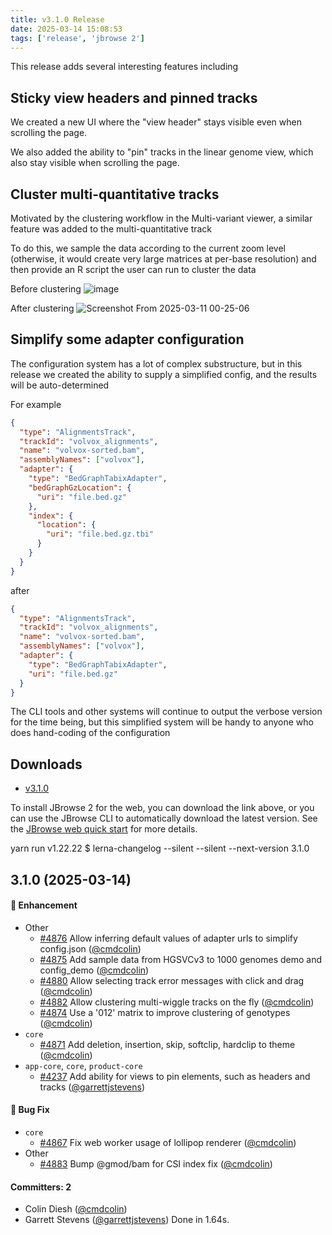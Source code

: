 ```yaml
---
title: v3.1.0 Release
date: 2025-03-14 15:08:53
tags: ['release', 'jbrowse 2']
---
```


This release adds several interesting features including

## Sticky view headers and pinned tracks

We created a new UI where the "view header" stays visible even when scrolling
the page.

We also added the ability to "pin" tracks in the linear genome view, which also
stay visible when scrolling the page.

## Cluster multi-quantitative tracks

Motivated by the clustering workflow in the Multi-variant viewer, a similar
feature was added to the multi-quantitative track

To do this, we sample the data according to the current zoom level (otherwise,
it would create very large matrices at per-base resolution) and then provide an
R script the user can run to cluster the data

Before clustering
![image](https://github.com/user-attachments/assets/a8c64fb8-7bb4-44a1-8ea0-b54a0d88e988)

After clustering
![Screenshot From 2025-03-11 00-25-06](https://github.com/user-attachments/assets/ff026b8a-e46e-4f66-afd1-314841b4d586)

## Simplify some adapter configuration

The configuration system has a lot of complex substructure, but in this release
we created the ability to supply a simplified config, and the results will be
auto-determined

For example

```json
{
  "type": "AlignmentsTrack",
  "trackId": "volvox_alignments",
  "name": "volvox-sorted.bam",
  "assemblyNames": ["volvox"],
  "adapter": {
    "type": "BedGraphTabixAdapter",
    "bedGraphGzLocation": {
      "uri": "file.bed.gz"
    },
    "index": {
      "location": {
        "uri": "file.bed.gz.tbi"
      }
    }
  }
}
```

after

```json
{
  "type": "AlignmentsTrack",
  "trackId": "volvox_alignments",
  "name": "volvox-sorted.bam",
  "assemblyNames": ["volvox"],
  "adapter": {
    "type": "BedGraphTabixAdapter",
    "uri": "file.bed.gz"
  }
}
```

The CLI tools and other systems will continue to output the verbose version for
the time being, but this simplified system will be handy to anyone who does
hand-coding of the configuration

## Downloads

- [v3.1.0](https://github.com/GMOD/jbrowse-components/releases/tag/v3.1.0)

To install JBrowse 2 for the web, you can download the link above, or you can
use the JBrowse CLI to automatically download the latest version. See the
[JBrowse web quick start](https://jbrowse.org/jb2/docs/quickstart_web) for more
details.

yarn run v1.22.22 $ lerna-changelog --silent --silent --next-version 3.1.0

## 3.1.0 (2025-03-14)

#### :rocket: Enhancement

- Other
  - [#4876](https://github.com/GMOD/jbrowse-components/pull/4876) Allow
    inferring default values of adapter urls to simplify config.json
    ([@cmdcolin](https://github.com/cmdcolin))
  - [#4875](https://github.com/GMOD/jbrowse-components/pull/4875) Add sample
    data from HGSVCv3 to 1000 genomes demo and config_demo
    ([@cmdcolin](https://github.com/cmdcolin))
  - [#4880](https://github.com/GMOD/jbrowse-components/pull/4880) Allow
    selecting track error messages with click and drag
    ([@cmdcolin](https://github.com/cmdcolin))
  - [#4882](https://github.com/GMOD/jbrowse-components/pull/4882) Allow
    clustering multi-wiggle tracks on the fly
    ([@cmdcolin](https://github.com/cmdcolin))
  - [#4874](https://github.com/GMOD/jbrowse-components/pull/4874) Use a '012'
    matrix to improve clustering of genotypes
    ([@cmdcolin](https://github.com/cmdcolin))
- `core`
  - [#4871](https://github.com/GMOD/jbrowse-components/pull/4871) Add deletion,
    insertion, skip, softclip, hardclip to theme
    ([@cmdcolin](https://github.com/cmdcolin))
- `app-core`, `core`, `product-core`
  - [#4237](https://github.com/GMOD/jbrowse-components/pull/4237) Add ability
    for views to pin elements, such as headers and tracks
    ([@garrettjstevens](https://github.com/garrettjstevens))

#### :bug: Bug Fix

- `core`
  - [#4867](https://github.com/GMOD/jbrowse-components/pull/4867) Fix web worker
    usage of lollipop renderer ([@cmdcolin](https://github.com/cmdcolin))
- Other
  - [#4883](https://github.com/GMOD/jbrowse-components/pull/4883) Bump @gmod/bam
    for CSI index fix ([@cmdcolin](https://github.com/cmdcolin))

#### Committers: 2

- Colin Diesh ([@cmdcolin](https://github.com/cmdcolin))
- Garrett Stevens ([@garrettjstevens](https://github.com/garrettjstevens)) Done
  in 1.64s.
